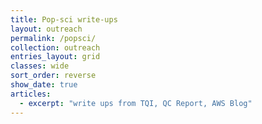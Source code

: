 ```yaml
---
title: Pop-sci write-ups
layout: outreach
permalink: /popsci/
collection: outreach
entries_layout: grid
classes: wide
sort_order: reverse
show_date: true
articles:
  - excerpt: "write ups from TQI, QC Report, AWS Blog"
---
```

